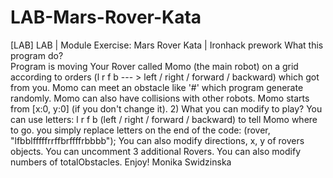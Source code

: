 # LAB-Mars-Rover-Kata
[LAB] LAB | Module Exercise: Mars Rover Kata | Ironhack prework
What this program do?    
        Program is moving Your Rover called Momo (the main robot) on a grid according to orders (l r f b --- > left / right / forward / backward) which got from you.
        Momo can meet an obstacle like '#' which program generate randomly.
        Momo can also have collisions with other robots.
        Momo starts from [x:0, y:0] (if you don't change it).
   2) What you can modify to play?
        You can use letters: l r f b (left / right / forward / backward) to tell Momo where to go.
        you simply replace letters on the end of the code: (rover, "lfbblfffffrrffbrffffrbbbb");
        You can also modify directions, x, y of rovers objects.
        You can uncomment 3 additional Rovers.
        You can also modify numbers of totalObstacles.
    Enjoy!
    Monika Swidzinska
